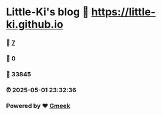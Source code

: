 # Little-Ki's blog :link: https://little-ki.github.io 
### :page_facing_up: [7](https://little-ki.github.io/tag.html) 
### :speech_balloon: 0 
### :hibiscus: 33845 
### :alarm_clock: 2025-05-01 23:32:36 
### Powered by :heart: [Gmeek](https://github.com/Meekdai/Gmeek)
